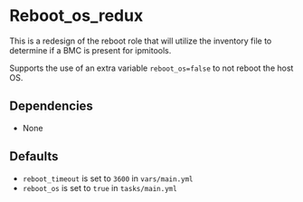 # Reboot_os_redux

This is a redesign of the reboot role that will utilize the inventory file to determine if a BMC is present for ipmitools.

Supports the use of an extra variable `reboot_os=false` to not reboot the host OS.

## Dependencies

- None

## Defaults

- `reboot_timeout` is set to `3600` in `vars/main.yml`
- `reboot_os` is set to `true` in `tasks/main.yml`
